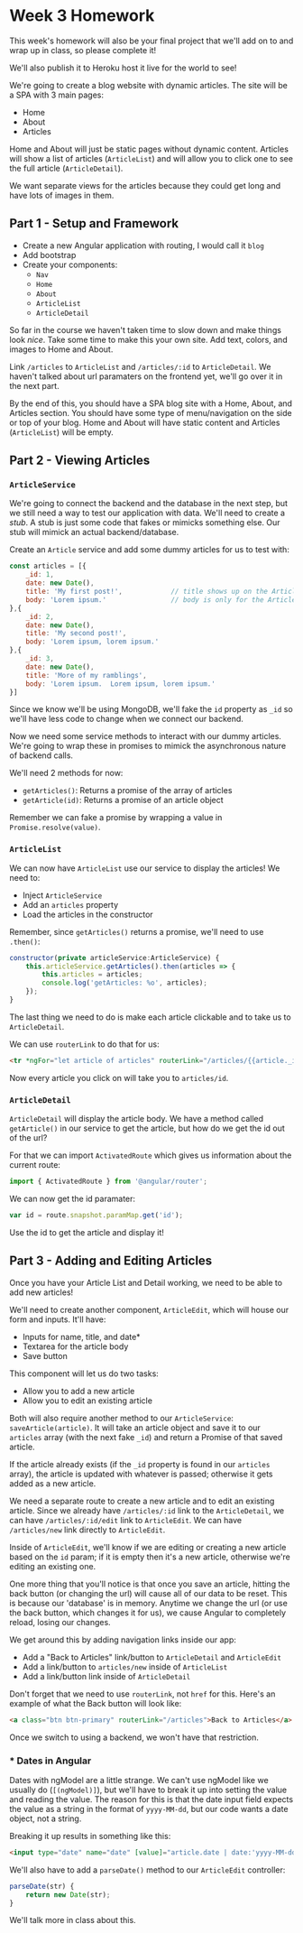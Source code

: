 # Week 3 Homework

This week's homework will also be your final project that we'll add on to and wrap up in class, so please complete it!

We'll also publish it to Heroku host it live for the world to see!

We're going to create a blog website with dynamic articles.  The site will be a SPA with 3 main pages:
- Home
- About
- Articles

Home and About will just be static pages without dynamic content.  Articles will show a list of articles (`ArticleList`) and will allow you to click one to see the full article (`ArticleDetail`).

We want separate views for the articles because they could get long and have lots of images in them.

## Part 1 - Setup and Framework

- Create a new Angular application with routing, I would call it `blog`
- Add bootstrap
- Create your components:
	- `Nav`
	- `Home`
	- `About`
	- `ArticleList`
	- `ArticleDetail`

So far in the course we haven't taken time to slow down and make things look _nice_.
Take some time to make this your own site.  Add text, colors, and images to Home and About.

Link `/articles` to `ArticleList` and `/articles/:id` to `ArticleDetail`.  We haven't talked about url paramaters on the frontend yet, we'll go over it in the next part.

By the end of this, you should have a SPA blog site with a Home, About, and Articles section.
You should have some type of menu/navigation on the side or top of your blog. Home and About will have static content and Articles (`ArticleList`) will be empty.

## Part 2 - Viewing Articles

### `ArticleService`
We're going to connect the backend and the database in the next step, but we still need a way to test our application with data.  We'll need to create a _stub_.  A stub is just some code that fakes or mimicks something else.  Our stub will mimick an actual backend/database.

Create an `Article` service and add some dummy articles for us to test with:

```js
const articles = [{
	_id: 1,
	date: new Date(),
	title: 'My first post!',			// title shows up on the ArticleList
	body: 'Lorem ipsum.'				// body is only for the ArticleDetail
},{
	_id: 2,
	date: new Date(),
	title: 'My second post!',
	body: 'Lorem ipsum, lorem ipsum.'
},{
	_id: 3,
	date: new Date(),
	title: 'More of my ramblings',
	body: 'Lorem ipsum.  Lorem ipsum, lorem ipsum.'
}]
```

Since we know we'll be using MongoDB, we'll fake the `id` property as `_id` so we'll have less code to change when we connect our backend.

Now we need some service methods to interact with our dummy articles.  We're going to wrap these in promises to mimick the asynchronous nature of backend calls.

We'll need 2 methods for now:
- `getArticles()`: Returns a promise of the array of articles
- `getArticle(id)`: Returns a promise of an article object 

Remember we can fake a promise by wrapping a value in `Promise.resolve(value)`.

### `ArticleList`

We can now have `ArticleList` use our service to display the articles!
We need to:
- Inject `ArticleService`
- Add an `articles` property
- Load the articles in the constructor

Remember, since `getArticles()` returns a promise, we'll need to use `.then()`:
```js
constructor(private articleService:ArticleService) {
	this.articleService.getArticles().then(articles => {
		this.articles = articles;
		console.log('getArticles: %o', articles);
	});
}
```

The last thing we need to do is make each article clickable and to take us to `ArticleDetail`.

We can use `routerLink` to do that for us:

```html
<tr *ngFor="let article of articles" routerLink="/articles/{{article._id}}">
```

Now every article you click on will take you to `articles/id`.

### `ArticleDetail`

`ArticleDetail` will display the article body.  We have a method called `getArticle()` in our service to get the article, but how do we get the id out of the url?

For that we can import `ActivatedRoute` which gives us information about the current route:

```ts
import { ActivatedRoute } from '@angular/router';
```

We can now get the id paramater:
```js
var id = route.snapshot.paramMap.get('id');
```

Use the id to get the article and display it!

## Part 3 - Adding and Editing Articles

Once you have your Article List and Detail working, we need to be able to add new articles!

We'll need to create another component, `ArticleEdit`, which will house our form and inputs.
It'll have:
- Inputs for name, title, and date*
- Textarea for the article body
- Save button

This component will let us do two tasks:
- Allow you to add a new article
- Allow you to edit an existing article

Both will also require another method to our `ArticleService`: `saveArticle(article)`.  It will take an article object and save it to our `articles` array (with the next fake `_id`) and return a Promise of that saved article.

If the article already exists (if the `_id` property is found in our `articles` array), the article is updated with whatever is passed; otherwise it gets added as a new article.

We need a separate route to create a new article and to edit an existing article.  Since we already have `/articles/:id` link to the `ArticleDetail`, we can have `/articles/:id/edit` link to `ArticleEdit`.  We can have `/articles/new` link directly to `ArticleEdit`.

Inside of `ArticleEdit`, we'll know if we are editing or creating a new article based on the `id` param; if it is empty then it's a new article, otherwise we're editing an existing one.

One more thing that you'll notice is that once you save an article, hitting the back button (or changing the url) will cause all of our data to be reset.  This is because our 'database' is in memory.  Anytime we change the url (or use the back button, which changes it for us), we cause Angular to completely reload, losing our changes.

We get around this by adding navigation links inside our app:
- Add a "Back to Articles" link/button to `ArticleDetail` and `ArticleEdit`
- Add a link/button to `articles/new` inside of `ArticleList`
- Add a link/button link inside of `ArticleDetail`

Don't forget that we need to use `routerLink`, not `href` for this.  Here's an example of what the Back button will look like:

```html
<a class="btn btn-primary" routerLink="/articles">Back to Articles</a>
```

Once we switch to using a backend, we won't have that restriction.


### * Dates in Angular
Dates with ngModel are a little strange.  We can't use ngModel like we usually do (`[(ngModel)]`), but we'll have to break it up into setting the value and reading the value.  The reason for this is that the date input field expects the value as a string in the format of `yyyy-MM-dd`, but our code wants a date object, not a string.

Breaking it up results in something like this:
```html
<input type="date" name="date" [value]="article.date | date:'yyyy-MM-dd'" (input)="article.date=parseDate($event.target.value)">
```

We'll also have to add a `parseDate()` method to our `ArticleEdit` controller:
```ts
parseDate(str) {
	return new Date(str);
}
```

We'll talk more in class about this.